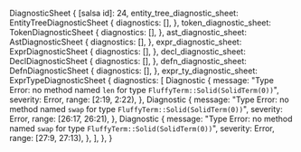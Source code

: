 DiagnosticSheet {
    [salsa id]: 24,
    entity_tree_diagnostic_sheet: EntityTreeDiagnosticSheet {
        diagnostics: [],
    },
    token_diagnostic_sheet: TokenDiagnosticSheet {
        diagnostics: [],
    },
    ast_diagnostic_sheet: AstDiagnosticSheet {
        diagnostics: [],
    },
    expr_diagnostic_sheet: ExprDiagnosticSheet {
        diagnostics: [],
    },
    decl_diagnostic_sheet: DeclDiagnosticSheet {
        diagnostics: [],
    },
    defn_diagnostic_sheet: DefnDiagnosticSheet {
        diagnostics: [],
    },
    expr_ty_diagnostic_sheet: ExprTypeDiagnosticSheet {
        diagnostics: [
            Diagnostic {
                message: "Type Error: no method named `len` for type `FluffyTerm::Solid(SolidTerm(0))`",
                severity: Error,
                range: [2:19, 2:22),
            },
            Diagnostic {
                message: "Type Error: no method named `swap` for type `FluffyTerm::Solid(SolidTerm(0))`",
                severity: Error,
                range: [26:17, 26:21),
            },
            Diagnostic {
                message: "Type Error: no method named `swap` for type `FluffyTerm::Solid(SolidTerm(0))`",
                severity: Error,
                range: [27:9, 27:13),
            },
        ],
    },
}